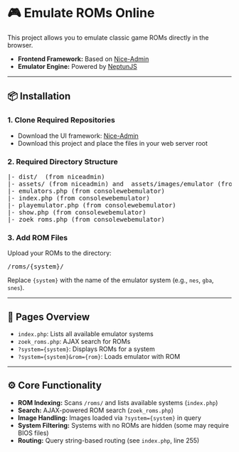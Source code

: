 <h1>🎮 Emulate ROMs Online</h1>

<p>This project allows you to emulate classic game ROMs directly in the browser.</p>

<ul>
  <li><strong>Frontend Framework:</strong> Based on <a href="https://github.com/hacktheme/Nice-Admin">Nice-Admin</a></li>
  <li><strong>Emulator Engine:</strong> Powered by <a href="https://neptunjs.xyz/doc.html">NeptunJS</a></li>
</ul>

<hr>

<h2>📦 Installation</h2>

<h3>1. Clone Required Repositories</h3>
<ul>
  <li>Download the UI framework: <a href="https://github.com/hacktheme/Nice-Admin">Nice-Admin</a></li>
  <li>Download this project and place the files in your web server root</li>
</ul>

<h3>2. Required Directory Structure</h3>

<pre>
|- dist/  (from niceadmin)
|- assets/ (from niceadmin) and  assets/images/emulator (from consolewebemulator)
|- emulators.php (from consolewebemulator)
|- index.php (from consolewebemulator)
|- playemulator.php (from consolewebemulator)
|- show.php (from consolewebemulator)
|- zoek_roms.php (from consolewebemulator)
</pre>

<h3>3. Add ROM Files</h3>
<p>Upload your ROMs to the directory:</p>
<pre>/roms/{system}/</pre>
<p>Replace <code>{system}</code> with the name of the emulator system (e.g., <code>nes</code>, <code>gba</code>, <code>snes</code>).</p>

<hr>

<h2>📄 Pages Overview</h2>

<ul>
  <li><code>index.php</code>: Lists all available emulator systems</li>
  <li><code>zoek_roms.php</code>: AJAX search for ROMs</li>
  <li><code>?system={system}</code>: Displays ROMs for a system</li>
  <li><code>?system={system}&amp;rom={rom}</code>: Loads emulator with ROM</li>
</ul>

<hr>

<h2>⚙️ Core Functionality</h2>

<ul>
  <li><strong>ROM Indexing:</strong> Scans <code>/roms/</code> and lists available systems (<code>index.php</code>)</li>
  <li><strong>Search:</strong> AJAX-powered ROM search (<code>zoek_roms.php</code>)</li>
  <li><strong>Image Handling:</strong> Images loaded via <code>?system={system}</code> in query</li>
  <li><strong>System Filtering:</strong> Systems with no ROMs are hidden (some may require BIOS files)</li>
  <li><strong>Routing:</strong> Query string-based routing (see <code>index.php</code>, line 255)</li>
</ul>
